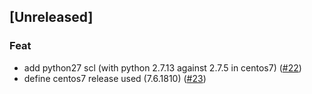 <a name="unreleased"></a>
## [Unreleased]

### Feat
- add python27 scl (with python 2.7.13 against 2.7.5 in centos7) ([#22](https://github.com/metwork-framework//issues/22))
- define centos7 release used (7.6.1810) ([#23](https://github.com/metwork-framework//issues/23))

